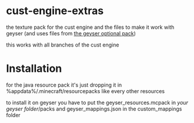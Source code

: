 # cust-engine-extras
the texture pack for the cust engine and the files to make it work with geyser (and uses files from [the geyser optional pack](https://github.com/GeyserMC/GeyserOptionalPack))

this works with all branches of the cust engine

# Installation 
for the java resource pack it's just dropping it in %appdata%/.minecraft/resourcepacks like every other resources

to install it on geyser you have to put the geyser_resources.mcpack in *your geyser folder*/packs and geyser_mappings.json in the custom_mappings folder
